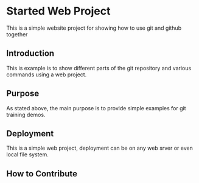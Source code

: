 # Started Web Project

This is a simple website project for showing how to use git and github together

## Introduction

This is example is to show different parts of the git repository and various commands using a web project.

## Purpose

As stated above, the main purpose is to provide simple examples for git training demos.

## Deployment

This is a simple web project, deployment can be on any web srver or even local file system.

## How to Contribute
